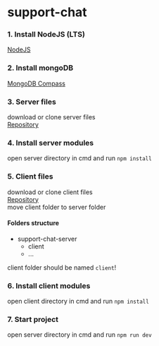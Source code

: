 # support-chat

### 1. Install NodeJS (LTS)
[NodeJS](https://nodejs.org/en/)

### 2. Install mongoDB
[MongoDB Compass](https://www.mongodb.com/products/compass)

### 3. Server files
download or clone server files <br/>
[Repository](https://github.com/Rus-Bear/support-chat-server)

### 4. Install server modules
open server directory in cmd and run `npm install`

### 5. Client files
download or clone client files <br/>
[Repository](https://github.com/Rus-Bear/support-chat-client) <br/>
move client folder to server folder <br/>

#### Folders structure

- support-chat-server
  - client
  - ...

client folder should be named `client`!

### 6. Install client modules
open client directory in cmd and run `npm install`

### 7. Start project
open server directory in cmd and run `npm run dev`
